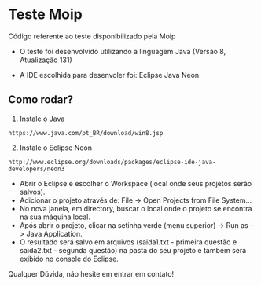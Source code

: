 # Teste Moip
Código referente ao teste disponibilizado pela Moip

- O teste foi desenvolvido utilizando a linguagem Java (Versão 8, Atualização 131)

- A IDE escolhida para desenvoler foi: Eclipse Java Neon

## Como rodar? ##

1. Instale o Java
```
https://www.java.com/pt_BR/download/win8.jsp
```

2. Instale o Eclipse Neon
```
http://www.eclipse.org/downloads/packages/eclipse-ide-java-developers/neon3
```

- Abrir o Eclipse e escolher o Workspace (local onde seus projetos serão salvos).
- Adicionar o projeto através de: File -> Open Projects from File System... 
- No nova janela, em directory, buscar o local onde o projeto se encontra na sua máquina local. 
- Após abrir o projeto, clicar na setinha verde (menu superior) -> Run as -> Java Application.
- O resultado será salvo em arquivos (saida1.txt - primeira questão e saida2.txt - segunda questão) na pasta do seu projeto e também será exibido no console do Eclipse. 

Qualquer Dúvida, não hesite em entrar em contato!


